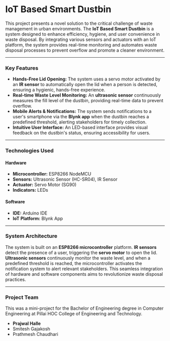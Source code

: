 # IoT Based Smart Dustbin

This project presents a novel solution to the critical challenge of waste management in urban environments. The **IoT Based Smart Dustbin** is a system designed to enhance efficiency, hygiene, and user convenience in waste disposal. By integrating various sensors and actuators with an IoT platform, the system provides real-time monitoring and automates waste disposal processes to prevent overflow and promote a cleaner environment.

---

### Key Features

* **Hands-Free Lid Opening:** The system uses a servo motor activated by an **IR sensor** to automatically open the lid when a person is detected, ensuring a hygienic, hands-free experience.
* **Real-time Waste Level Monitoring:** An **ultrasonic sensor** continuously measures the fill level of the dustbin, providing real-time data to prevent overflow.
* **Mobile Alerts & Notifications:** The system sends notifications to a user's smartphone via the **Blynk app** when the dustbin reaches a predefined threshold, alerting stakeholders for timely collection.
* **Intuitive User Interface:** An LED-based interface provides visual feedback on the dustbin's status, ensuring accessibility for users.

---

### Technologies Used

#### Hardware
* **Microcontroller:** ESP8266 NodeMCU
* **Sensors:** Ultrasonic Sensor (HC-SR04), IR Sensor
* **Actuator:** Servo Motor (SG90)
* **Indicators:** LEDs

#### Software
* **IDE:** Arduino IDE
* **IoT Platform:** Blynk App

---

### System Architecture

The system is built on an **ESP8266 microcontroller** platform. **IR sensors** detect the presence of a user, triggering the **servo motor** to open the lid. **Ultrasonic sensors** continuously monitor the waste level, and when a predefined threshold is reached, the microcontroller activates the notification system to alert relevant stakeholders. This seamless integration of hardware and software components aims to revolutionize waste disposal practices.

---

### Project Team

This was a mini-project for the Bachelor of Engineering degree in Computer Engineering at Pillai HOC College of Engineering and Technology.

* **Prajwal Halle**
* Smitesh Gajakosh
* Prathmesh Chaudhari
